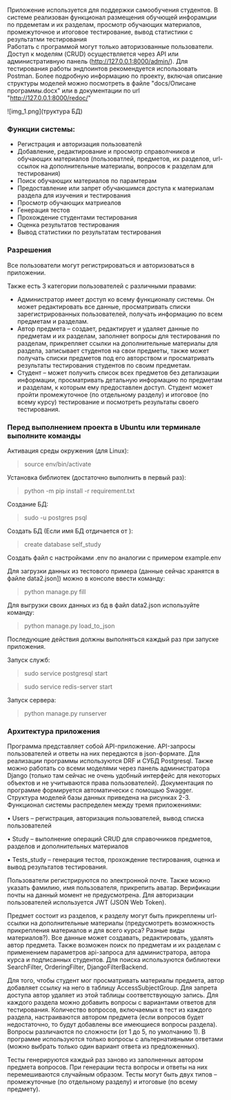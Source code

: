 Приложение используется для поддержки самообучения студентов. 
В системе реализован функционал размещения обучющей инфорамции по прдеметам и их разделам, просмотр обучающих материалов, промежуточное и итоговое тестирование, вывод статистики с результатми тестирования  
Работать с программой могут только авторизованные пользователи.
Доступ к моделям (CRUD) осуществляется через API или административную панель (http://127.0.0.1:8000/admin/).
Для тестирования работы эндпоинтов рекомендуется использовать Postman.
Более подробную информацию по проекту, включая описание структуры моделей можно посмотреть в файле "docs/Описане программы.docx" или в документации по url "http://127.0.0.1:8000/redoc/"

![img_1.png](труктура БД)

<h3> Функции системы: </h3>

- Регистрация и авторизация пользователй
- Добавление, редактирование и просмотр справолчников и обучающих материалов (пользоватлей, предметов, их разделов, url-ссылок на дополнительные материалы, вопросов к разделам для тестирования)
- Поиск обучающих материалов по парамтерам
- Предоставление или запрет обучаюшимся доступа к материалам раздела для изучения и тестирования
- Просмотр обучающих матриеалов
- Генерация тестов
- Прохождение студентами тестирования
- Оценка результатов тестирования
- Вывод статистики по результатам тестирования


<h3> Разрешения </h3>
Все пользователи могут регистрироваться и авторизоваться в приложении. 

Также есть 3 категории пользователей с различными правами:

- Администратор имеет доступ ко всему функционалу системы. Он может редактировать все данные, просматривать списки зарегистрированных пользователей, получать информацию по всем предметам и разделам.
- Автор предмета – создает, редактирует и удаляет данные по предметам и их разделам, заполняет вопросы для тестирования по разделам, прикрепляет ссылки на дополнительные материалы для раздела, записывает студентов на свои предметы, также может получать списки предметов под его авторством и просматривать результаты тестирования студентов по своим предметам.
- Студент – может получить список всех предметов без детализации информации, просматривать детальную информацию по предметам и разделам, к которым ему предоставлен доступ. Студент может пройти промежуточное (по отдельному разделу) и итоговое (по всему курсу) тестирование и посмотреть результаты своего тестирования. 


<h3> Перед выполнением проекта в Ubuntu или терминале выполните команды </h3>

Активация среды окружения (для Linux):
> source env/bin/activate 

Установка библиотек (достаточно выполнить в первый раз):
> python -m pip install -r requirement.txt
 
Создание БД:

> sudo -u postgres psql

Создать БД (Если имя БД отдичается от ):

> create database self_study

Создать файл с настройками .env по аналогии с примером example.env

Для загрузки данных из тестового примера (данные сейчас хранятся в файле data2.json]) можно в консоле ввести команду: 

> python manage.py fill

Для выгрузки своих данных из бд в файл data2.json используйте команду:

>  python manage.py load_to_json

Последующие действия должны выполняться каждый раз при запуске приложения.

Запуск служб:
> sudo service postgresql start

> sudo service redis-server start 

Запуск сервера:
>  python manage.py runserver

<h3> Архитектура приложения </h3>
Программа представляет собой API-приложение. API-запросы пользователей и ответы на них передаются в json-формате. Для реализации программы используются DRF и СУБД Postgresql. Также можно работать со всеми моделями через панель администратора Django (только там сейчас не очень удобный интерфейс для некоторых объектов и не учитываются права пользователей). Документация по программе формируется автоматически с помощью Swagger.
Структура моделей базы данных приведена на рисунках 2-3.
Функционал системы распределен между тремя приложениями:

•	Users – регистрация, авторизация пользователей, вывод списка пользователей

•	Study – выполнение операций CRUD для справочников предметов, разделов и дополнительных материалов

•	Tests_study – генерация тестов, прохождение тестирования, оценка и вывод результатов тестирования.

Пользователи регистрируются по электронной почте. Также можно указать фамилию, имя пользователя, прикрепить аватар. Верификации почты на данный момент не предусмотрена. Для авторизации пользователей используется JWT (JSON Web Token).

Предмет состоит из разделов, к разделу могут быть прикреплены url-ссылки на дополнительные материалы (предусмотреть возможность прикрепления материалов и для всего курса? Разные виды материалов?). Все данные может создавать, редактировать, удалять автор предмета. Также возможен поиск по предметам и их разделам с применением параметров api-запроса для администратора, автора курса и подписанных студентов. Для поиска используются библиотеки SearchFilter, OrderingFilter, DjangoFilterBackend.

Для того, чтобы студент мог просматривать материалы предмета, автор добавляет ссылку на него в таблицу AccessSubjectGroup. Для запрета доступа автор удаляет из этой таблицы соответствующую запись.
Для каждого раздела можно добавить вопросы с вариантами ответов для тестирования. Количество вопросов, включаемых в тест из каждого раздела, настраиваются автором предмета (если вопросов будет недостаточно, то будут добавлены все имеющиеся вопросы раздела). Вопросы различаются по сложности (от 1 до 5, по умолчанию 1). В программе используются только вопросы с альтернативными ответами (можно выбрать только один вариант ответа из предложенных).

Тесты генерируются каждый раз заново из заполненных автором предмета вопросов. При генерации теста вопросы и ответы на них перемешиваются случайным образом. Тесты могут быть двух типов – промежуточные (по отдельному разделу) и итоговые (по всему предмету).

